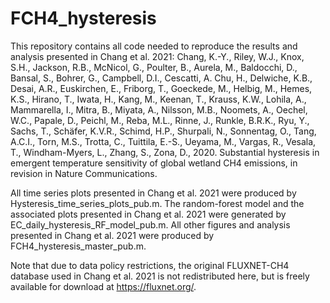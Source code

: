 # FCH4_hysteresis

This repository contains all code needed to reproduce the results and analysis presented in Chang et al. 2021: Chang, K.-Y., Riley, W.J., Knox, S.H., Jackson, R.B., McNicol, G., Poulter, B., Aurela, M., Baldocchi, D., Bansal, S., Bohrer, G., Campbell, D.I., Cescatti, A. Chu, H., Delwiche, K.B., Desai, A.R., Euskirchen, E., Friborg, T., Goeckede, M., Helbig, M., Hemes, K.S., Hirano, T., Iwata, H., Kang, M., Keenan, T., Krauss, K.W., Lohila, A., Mammarella, I., Mitra, B., Miyata, A., Nilsson, M.B., Noomets, A., Oechel, W.C., Papale, D., Peichl, M., Reba, M.L., Rinne, J., Runkle, B.R.K., Ryu, Y., Sachs, T., Schäfer, K.V.R., Schimd, H.P., Shurpali, N., Sonnentag, O., Tang, A.C.I., Torn, M.S., Trotta, C., Tuittila, E.-S., Ueyama, M., Vargas, R., Vesala, T., Windham-Myers, L., Zhang, S., Zona, D., 2020. Substantial hysteresis in emergent temperature sensitivity of global wetland CH4 emissions, in revision in Nature Communications.

All time series plots presented in Chang et al. 2021 were produced by Hysteresis_time_series_plots_pub.m. The random-forest model and the associated plots presented in Chang et al. 2021 were generated by EC_daily_hysteresis_RF_model_pub.m. All other figures and analysis presented in Chang et al. 2021 were produced by FCH4_hysteresis_master_pub.m.

Note that due to data policy restrictions, the original FLUXNET-CH4 database used in Chang et al. 2021 is not redistributed here, but is freely available for download at https://fluxnet.org/. 
